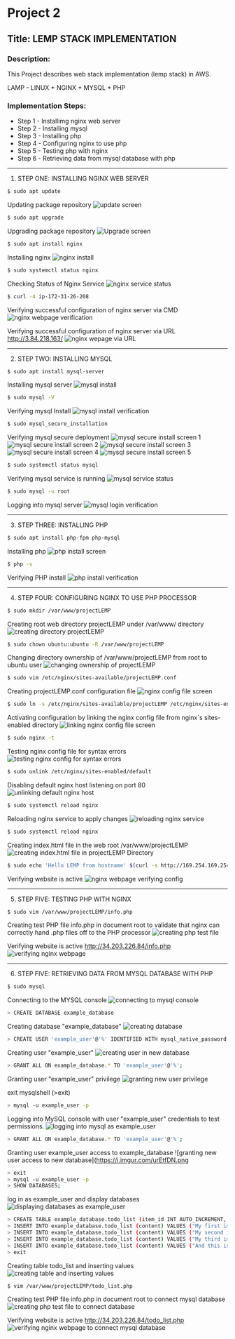 # Project 2
## Title: LEMP STACK IMPLEMENTATION
### Description: 
This Project describes web stack implementation (lemp stack) in AWS. 

LAMP - LINUX + NGINX + MYSQL + PHP
### Implementation Steps:
* Step 1 - Installimg nginx web server
* Step 2 - Installing mysql
* Step 3 - Installing php
* Step 4 - Configuring nginx to use php
* Step 5 - Testing php with nginx
* Step 6 - Retrieving data from mysql database with php

<!-- Horizontal Rule -->
----------------------------------------------------

1. STEP ONE: INSTALLING NGINX WEB SERVER
<!-- Code Blocks -->
```bash
$ sudo apt update
```
Updating package repository
![update screen](https://i.imgur.com/D5ywvZt.png)

<!-- Code Blocks -->
```bash
$ sudo apt upgrade
```
Upgrading package repository
![Upgrade screen](https://i.imgur.com/JsNVQVx.png)

<!-- Code Blocks -->
```bash
$ sudo apt install nginx
```
Installing nginx
![nginx install](https://i.imgur.com/cL910Ly.png)


<!-- Code Blocks -->
```bash
$ sudo systemctl status nginx
```
Checking Status of Nginx Service
![nginx service status](https://i.imgur.com/MbvkMQV.png)

<!-- Code Blocks -->
```bash
$ curl -4 ip-172-31-26-208

```
Verifying successful configuration of nginx server via CMD
![nginx webpage verification](https://i.imgur.com/csqtn9g.png)

Verifying successful configuration of nginx server via URL http://3.84.218.163/
![nginx wepage via URL](https://i.imgur.com/4KgPgar.png)

<!-- Horizontal Rule -->
----------------------------------------------------

2. STEP TWO: INSTALLING MYSQL
<!-- Code Blocks -->
```bash
$ sudo apt install mysql-server
```
Installing mysql server
![mysql install ](https://i.imgur.com/YsgYAbB.png)
<!-- Code Blocks -->
```bash
$ sudo mysql -V
```
Verifying mysql Install
![mysql install verification](https://i.imgur.com/kt8GGRv.png)

<!-- Code Blocks -->
```bash
$ sudo mysql_secure_installation
```

Verifying mysql secure deployment
![mysql secure install screen 1](https://i.imgur.com/DeJp9eA.png)
![mysql secure install screen 2](https://i.imgur.com/M7c0ltk.png)
![mysql secure install screen 3](https://i.imgur.com/7hdc951.png)
![mysql secure install screen 4](https://i.imgur.com/vsp6Ejk.png)
![mysql secure install screen 5](https://i.imgur.com/4LVexYp.png)

<!-- Code Blocks -->
```bash
$ sudo systemctl status mysql
```
Verifying mysql service is running
![mysql service status](https://i.imgur.com/BMGtPz7.png)

<!-- Code Blocks -->
```bash
$ sudo mysql -u root
```
Logging into mysql server
![mysql login verification](https://i.imgur.com/APNG5BQ.png)

<!-- Horizontal Rule -->
----------------------------------------------------

3. STEP THREE: INSTALLING PHP
<!-- Code Blocks -->
```bash
$ sudo apt install php-fpm php-mysql
```
Installing php
![php install screen](https://i.imgur.com/s1CqYR0.png)

<!-- Code Blocks -->
```bash
$ php -v
```
Verifying PHP install
![php install verification](https://i.imgur.com/AttnR2j.png)

<!-- Horizontal Rule -->
----------------------------------------------------

4. STEP FOUR: CONFIGURING NGINX TO USE PHP PROCESSOR
<!-- Code Blocks -->
```bash
$ sudo mkdir /var/www/projectLEMP
```
Creating root web directory projectLEMP under /var/www/ directory
![creating directory projectLEMP](https://i.imgur.com/fnrGwm2.png)

<!-- Code Blocks -->
```bash
$ sudo chown ubuntu:ubuntu -R /var/www/projectLEMP
```
Changing directory ownership of /var/www/projectLEMP from root to ubuntu user
![changing ownership of projectLEMP](https://i.imgur.com/HNoVcGe.png)

 <!-- Code Blocks -->
```bash
$ sudo vim /etc/nginx/sites-available/projectLEMP.conf

```
Creating projectLEMP.conf configuration file
![nginx config file screen](https://i.imgur.com/xGQtMAo.png)

<!-- Code Blocks -->
```bash
$ sudo ln -s /etc/nginx/sites-available/projectLEMP /etc/nginx/sites-enabled/
```
Activating configuration by linking the nginx config file from nginx`s sites-enabled directory
![linking nginx config file screen](https://i.imgur.com/dkGQR78.png)

<!-- Code Blocks -->
```bash
$ sudo nginx -t
```
Testing nginx config file for syntax errors
![testing nginx config for syntax errors](https://i.imgur.com/Im7a9l1.png)

<!-- Code Blocks -->
```bash
$ sudo unlink /etc/nginx/sites-enabled/default
```
Disabling default nginx host listening on port 80
![unlinking default nginx host](https://i.imgur.com/SkYw7rp.png)

<!-- Code Blocks -->
```bash
$ sudo systemctl reload nginx
```
Reloading nginx service to apply changes
![reloading nginx service](https://i.imgur.com/nKBhqPH.png)

<!-- Code Blocks -->
```bash
$ sudo systemctl reload nginx
```
Creating index.html file in the web root /var/www/projectLEMP
![creating index.html file in projectLEMP Directory](https://i.imgur.com/J6268Fc.png)


<!-- Code Blocks -->
```bash
$ sudo echo 'Hello LEMP from hostname' $(curl -s http://169.254.169.254/latest/meta-data/public-hostname) 'with public IP' $(curl -s http://169.254.169.254/latest/meta-data/public-ipv4) > /var/www/projectLEMP/index.html
```
Verifying website is active
![nginx webpage verifying config](https://i.imgur.com/FtxQrte.png)

<!-- Horizontal Rule -->
----------------------------------------------------

5. STEP FIVE: TESTING PHP WITH NGINX
<!-- Code Blocks -->
```bash
$ sudo vim /var/www/projectLEMP/info.php
```
Creating test PHP file info.php in document root to validate that nginx can correctly hand .php files off to the PHP processor
![creating php test file](https://i.imgur.com/gTYRmr7.png)


Verifying website is active
http://34.203.226.84/info.php
![verifying nginx webpage](https://i.imgur.com/szS74dc.png)

<!-- Horizontal Rule -->
----------------------------------------------------

6. STEP FIVE: RETRIEVING DATA FROM MYSQL DATABASE WITH PHP
<!-- Code Blocks -->
```bash
$ sudo mysql
```
Connecting to the MYSQL console
![connecting to mysql console](https://i.imgur.com/6PKPQvG.png)

<!-- Code Blocks -->
```bash
> CREATE DATABASE example_database
```
Creating database "example_database"
![creating database](https://i.imgur.com/07N6HtH.png)

<!-- Code Blocks -->
```bash
> CREATE USER 'example_user'@'%' IDENTIFIED WITH mysql_native_password BY 'Pass;$222'
```
Creating user "example_user"
![creating user in new database ](https://i.imgur.com/89zeraY.png)

<!-- Code Blocks -->
```bash
> GRANT ALL ON example_database.* TO 'example_user'@'%';
```
Granting user "example_user" privilege
![granting new user privilege](https://i.imgur.com/xYTSHm2.png)

exit mysqlshell (>exit)

<!-- Code Blocks -->
```bash
> mysql -u example_user -p
```
Logging into MySQL console with user "example_user" credentials to test permissions.
![logging into mysql as example_user](https://i.imgur.com/vVpEI1Q.png)

<!-- Code Blocks -->
```bash
> GRANT ALL ON example_database.* TO 'example_user'@'%';
```
Granting user example_user access to example_database
![granting new user access to new database](https://i.imgur.com/urEtfDN.png

<!-- Code Blocks -->
```bash
> exit
> mysql -u example_user -p
> SHOW DATABASES;
```
log in as example_user and display databases
![displaying databases as  example_user ](https://i.imgur.com/COQuteu.png)

<!-- Code Blocks -->
```bash
> CREATE TABLE example_database.todo_list (item_id INT AUTO_INCREMENT, content VARCHAR(255), PRIMARY KEY(item_id));
> INSERT INTO example_database.todo_list (content) VALUES ("My first important item");
> INSERT INTO example_database.todo_list (content) VALUES ("My second important item");
> INSERT INTO example_database.todo_list (content) VALUES ("My third important item");
> INSERT INTO example_database.todo_list (content) VALUES ("And this is one more");
> exit
```
Creating table todo_list and inserting values
![creating table and inserting values](https://i.imgur.com/zgEyHmt.png)

<!-- Code Blocks -->
```bash
$ vim /var/www/projectLEMP/todo_list.php
```
Creating test PHP file info.php in document root to connect mysql database
![creating php test file to connect database](https://i.imgur.com/9xxwY4C.png)


Verifying website is active
http://34.203.226.84/todo_list.php
![verifying nginx webpage to connect mysql database](https://i.imgur.com/8AXcgnx.png)
























